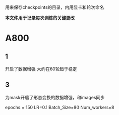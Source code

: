 用来保存checkpoints的目录，内用显卡和轮次命名

**本文件用于记录每次训练的关键更改**

# A800

## 1
开启了数据增强
大约在60轮趋于稳定

## 3
为mask开启了形态变换的数据增强，和images同步

epochs = 150
LR=0.1
Batch_Size=80
Num_workers=8

